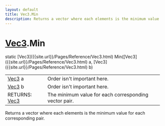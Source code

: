 ```yaml
---
layout: default
title: Vec3.Min
description: Returns a vector where each elements is the minimum value for each corresponding pair.
---
```

# [Vec3]({{site.url}}/Pages/Reference/Vec3.html).Min

<div class='signature' markdown='1'>
static [Vec3]({{site.url}}/Pages/Reference/Vec3.html) Min([Vec3]({{site.url}}/Pages/Reference/Vec3.html) a, [Vec3]({{site.url}}/Pages/Reference/Vec3.html) b)
</div>

|  |  |
|--|--|
|[Vec3]({{site.url}}/Pages/Reference/Vec3.html) a|Order isn't important here.|
|[Vec3]({{site.url}}/Pages/Reference/Vec3.html) b|Order isn't important here.|
|RETURNS: [Vec3]({{site.url}}/Pages/Reference/Vec3.html)|The minimum value for each corresponding vector pair.|

Returns a vector where each elements is the minimum
value for each corresponding pair.



